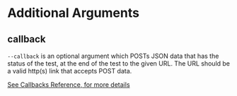 # Additional Arguments

## callback

`--callback` is an optional argument which POSTs JSON data that has
the status of the test, at the end of the test to the given URL. The
URL should be a valid http(s) link that accepts POST data.

[See Callbacks Reference, for more details](../../callbacks.md)
